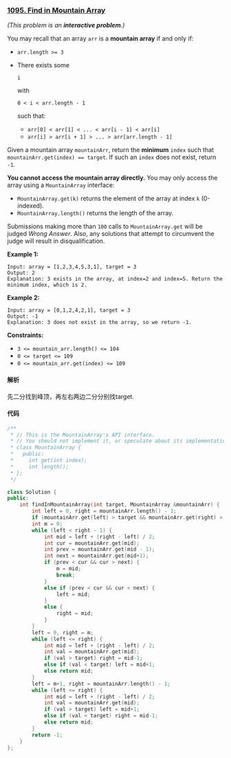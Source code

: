 ### [1095. Find in Mountain Array](https://leetcode.com/problems/find-in-mountain-array/)

*(This problem is an **interactive problem**.)*

You may recall that an array `arr` is a **mountain array** if and only if:

- `arr.length >= 3`

- There exists some

   

  ```
  i
  ```

   

  with

   

  ```
  0 < i < arr.length - 1
  ```

   

  such that:

  - `arr[0] < arr[1] < ... < arr[i - 1] < arr[i]`
  - `arr[i] > arr[i + 1] > ... > arr[arr.length - 1]`

Given a mountain array `mountainArr`, return the **minimum** `index` such that `mountainArr.get(index) == target`. If such an `index` does not exist, return `-1`.

**You cannot access the mountain array directly.** You may only access the array using a `MountainArray` interface:

- `MountainArray.get(k)` returns the element of the array at index `k` (0-indexed).
- `MountainArray.length()` returns the length of the array.

Submissions making more than `100` calls to `MountainArray.get` will be judged *Wrong Answer*. Also, any solutions that attempt to circumvent the judge will result in disqualification.

 

**Example 1:**

```
Input: array = [1,2,3,4,5,3,1], target = 3
Output: 2
Explanation: 3 exists in the array, at index=2 and index=5. Return the minimum index, which is 2.
```

**Example 2:**

```
Input: array = [0,1,2,4,2,1], target = 3
Output: -1
Explanation: 3 does not exist in the array, so we return -1.
```

 

**Constraints:**

- `3 <= mountain_arr.length() <= 104`
- `0 <= target <= 109`
- `0 <= mountain_arr.get(index) <= 109`

#### 解析

先二分找到峰顶，再左右两边二分分别找target.

#### 代码

```c++
/**
 * // This is the MountainArray's API interface.
 * // You should not implement it, or speculate about its implementation
 * class MountainArray {
 *   public:
 *     int get(int index);
 *     int length();
 * };
 */

class Solution {
public:
    int findInMountainArray(int target, MountainArray &mountainArr) {
        int left = 0, right = mountainArr.length() - 1;
        if (mountainArr.get(left) > target && mountainArr.get(right) > target) return -1;
        int m = 0;
        while (left < right - 1) {
            int mid = left + (right - left) / 2;
            int cur = mountainArr.get(mid);
            int prev = mountainArr.get(mid - 1);
            int next = mountainArr.get(mid+1);
            if (prev < cur && cur > next) {
                m = mid;
                break;
            }
            else if (prev < cur && cur < next) {
                left = mid;
            }
            else {
                right = mid;
            }
        }
        left = 0, right = m;
        while (left <= right) {
            int mid = left + (right - left) / 2;
            int val = mountainArr.get(mid);
            if (val > target) right = mid-1;
            else if (val < target) left = mid+1;
            else return mid;
        }
        left = m+1, right = mountainArr.length() - 1;
        while (left <= right) {
            int mid = left + (right - left) / 2;
            int val = mountainArr.get(mid);
            if (val > target) left = mid+1;
            else if (val < target) right = mid-1;
            else return mid;
        }
        return -1;
    }
};
```
